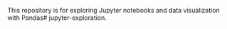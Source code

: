 This repository is for exploring Jupyter notebooks and data visualization with Pandas# jupyter-exploration.
